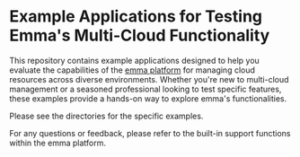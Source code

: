 # Example Applications for Testing Emma's Multi-Cloud Functionality

This repository contains example applications designed to help you evaluate the capabilities of the [emma platform](https://www.emma.ms/) for managing cloud resources across diverse environments. Whether you're new to multi-cloud management or a seasoned professional looking to test specific features, these examples provide a hands-on way to explore emma's functionalities.

Please see the directories for the specific examples.

For any questions or feedback, please refer to the built-in support functions within the emma platform.